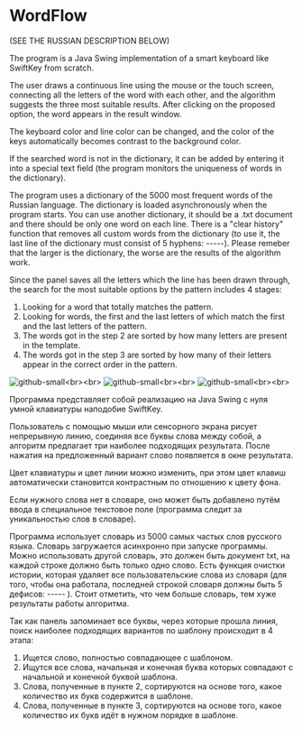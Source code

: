 # WordFlow

(SEE THE RUSSIAN DESCRIPTION BELOW)

The program is a Java Swing implementation of a smart keyboard like SwiftKey from scratch.

The user draws a continuous line using the mouse or the touch screen, connecting all the letters of the word with each other, and the algorithm suggests the three most suitable results. After clicking on the proposed option, the word appears in the result window.

The keyboard color and line color can be changed, and the color of the keys automatically becomes contrast to the background color.

If the searched word is not in the dictionary, it can be added by entering it into a special text field (the program monitors the uniqueness of words in the dictionary).

The program uses a dictionary of the 5000 most frequent words of the Russian language. The dictionary is loaded asynchronously when the program starts. You can use another dictionary, it should be a .txt document and there should be only one word on each line. There is a "clear history" function that removes all custom words from the dictionary (to use it, the last line of the dictionary must consist of 5 hyphens: -----). Please remeber that the larger is the dictionary, the worse are the results of the algorithm work.

Since the panel saves all the letters which the line has been drawn through, the search for the most suitable options by the pattern includes 4 stages:
1. Looking for a word that totally matches the pattern.
2. Looking for words, the first and the last letters of which match the first and the last letters of the pattern.
3. The words got in the step 2 are sorted by how many letters are present in the template.
4. The words got in the step 3 are sorted by how many of their letters appear in the correct order in the pattern.

![github-small](https://sun9-21.userapi.com/MVY9MXMedUylTlLBWUngkA7_2EFkBsVO8NlPoQ/Eqd1FbTrm_4.jpg"1")<br><br>
![github-small](https://sun9-62.userapi.com/0hTXWAU5LpaC0mOj6otEaYPBoc_dAY0GVIahuA/eMA4lVqLoGM.jpg"2")<br><br>
![github-small](https://sun9-70.userapi.com/D-y7EJwgD2q7yp1qJufwOFDV8GlawMGTMrJcFg/b9dCFdfTpXI.jpg"3")<br><br>

Программа представляет собой реализацию на Java Swing с нуля умной клавиатуры наподобие SwiftKey. 

Пользователь с помощью мыши или сенсорного экрана рисует непрерывную линию, соединяя все буквы слова между собой, а алгоритм предлагает три наиболее подходящих результата. После нажатия на предложенный вариант слово появляется в окне результата. 

Цвет клавиатуры и цвет линии можно изменить, при этом цвет клавиш автоматически становится контрастным по отношению к цвету фона. 

Если нужного слова нет в словаре, оно может быть добавлено путём ввода в специальное текстовое поле (программа следит за уникальностью слов в словаре).

Программа использует словарь из 5000 самых частых слов русского языка. Словарь загружается асинхронно при запуске программы. Можно использовать другой словарь, это должен быть документ txt, на каждой строке должно быть только одно слово. Есть функция очистки истории, которая удаляет все пользовательские слова из словаря (для того, чтобы она работала, последней строкой словаря должны быть 5 дефисов: ----- ). Стоит отметить, что чем больше словарь, тем хуже результаты работы алгоритма.

Так как панель запоминает все буквы, через которые прошла линия, поиск наиболее подходящих вариантов по шаблону происходит в 4 этапа:
1. Ищется слово, полностью совпадающее с шаблоном.
2. Ищутся все слова, начальная и конечная буква которых совпадают с начальной и конечной буквой шаблона.
3. Слова, полученные в пункте 2, сортируются на основе того, какое количество их букв содержится в шаблоне.
4. Слова, полученные в пункте 3, сортируются на основе того, какое количество их букв идёт в нужном порядке в шаблоне. 
